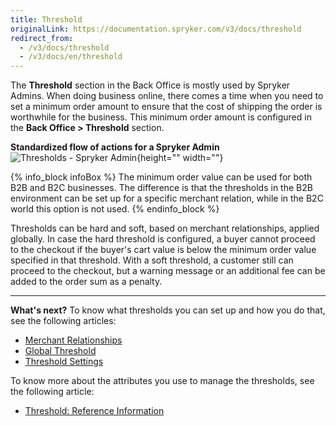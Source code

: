 ```yaml
---
title: Threshold
originalLink: https://documentation.spryker.com/v3/docs/threshold
redirect_from:
  - /v3/docs/threshold
  - /v3/docs/en/threshold
---
```


The **Threshold** section in the Back Office is mostly used by Spryker Admins.
When doing business online, there comes a time when you need to set a minimum order amount to ensure that the cost of shipping the order is worthwhile for the business. This minimum order amount is configured in the **Back Office > Threshold** section.

**Standardized flow of actions for a Spryker Admin**
![Thresholds - Spryker Admin](https://spryker.s3.eu-central-1.amazonaws.com/docs/User+Guides/Back+Office+User+Guides/Threshold/threshold-section.png){height="" width=""}

{% info_block infoBox %}
The minimum order value can be used for both B2B and B2C businesses. The difference is that the thresholds in the B2B environment can be set up for a specific merchant relation, while in the B2C world this option is not used.
{% endinfo_block %}

Thresholds can be hard and soft, based on merchant relationships, applied globally. In case the hard threshold is configured, a buyer cannot proceed to the checkout if the buyer's cart value is below the minimum order value specified in that threshold. With a soft threshold, a customer still can proceed to the checkout, but a warning message or an additional fee can be added to the order sum as a penalty. 
***
**What's next?**
To know what thresholds you can set up and how you do that, see the following articles:
* [Merchant Relationships](/docs/scos/dev/user-guides/202001.0/back-office-user-guide/thresholds/merchant-relationships/managing-mercha)
* [Global Threshold](/docs/scos/dev/user-guides/202001.0/back-office-user-guide/thresholds/global-threshold/managing-global)
* [Threshold Settings](/docs/scos/dev/user-guides/202001.0/back-office-user-guide/thresholds/threshold-settings/managing-thresh)

To know more about the attributes you use to manage the thresholds, see the following article:
* [Threshold: Reference Information](/docs/scos/dev/user-guides/202001.0/back-office-user-guide/thresholds/references/threshold-refer)

